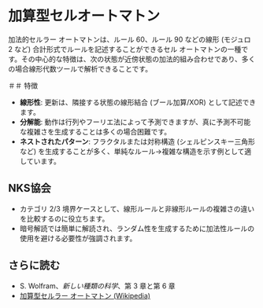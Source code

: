 # 加算型セルオートマトン

加法的セルラー オートマトンは、ルール 60、ルール 90 などの線形 (モジュロ 2 など) 合計形式でルールを記述することができるセル オートマトンの一種です。その中心的な特徴は、次の状態が近傍状態の加法的組み合わせであり、多くの場合線形代数ツールで解析できることです。

＃＃ 特徴
- **線形性**: 更新は、隣接する状態の線形結合 (ブール加算/XOR) として記述できます。
- **分解能**: 動作は行列やフーリエ法によって予測できますが、真に予測不可能な複雑さを生成することは多くの場合困難です。
- **ネストされたパターン**: フラクタルまたは対称構造 (シェルピンスキー三角形など) を生成することが多く、単純なルール→複雑な構造を示す例として適しています。

## NKS協会
- カテゴリ 2/3 境界ケースとして、線形ルールと非線形ルールの複雑さの違いを比較するのに役立ちます。
- 暗号解読では簡単に解読され、ランダム性を生成するために加法性ルールの使用を避ける必要性が強調されます。

## さらに読む
- S. Wolfram、*新しい種類の科学*、第 3 章と第 6 章
- [加算型セルラー オートマトン (Wikipedia)](https://en.wikipedia.org/wiki/Additive_cular_auTomaton)